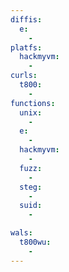 ```yaml
---
diffis:
  e:
    -
platfs:
  hackmyvm:
    -
curls:
  t800:
    -
functions:
  unix:
    -
  e:
    -
  hackmyvm:
    -
  fuzz:
    -
  steg:
    -
  suid:
    -

wals:
  t800wu:
    -
---
```

